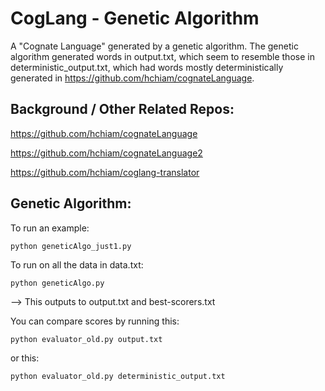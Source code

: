 # CogLang - Genetic Algorithm

A "Cognate Language" generated by a genetic algorithm. The genetic algorithm generated words in output.txt, which seem to resemble those in deterministic_output.txt, which had words mostly deterministically generated in https://github.com/hchiam/cognateLanguage.

## Background / Other Related Repos:

https://github.com/hchiam/cognateLanguage

https://github.com/hchiam/cognateLanguage2

https://github.com/hchiam/coglang-translator

## Genetic Algorithm:

To run an example:

```
python geneticAlgo_just1.py
```

To run on all the data in data.txt:

```
python geneticAlgo.py
```

--> This outputs to output.txt and best-scorers.txt

You can compare scores by running this:

```
python evaluator_old.py output.txt
```

or this:

```
python evaluator_old.py deterministic_output.txt
```
